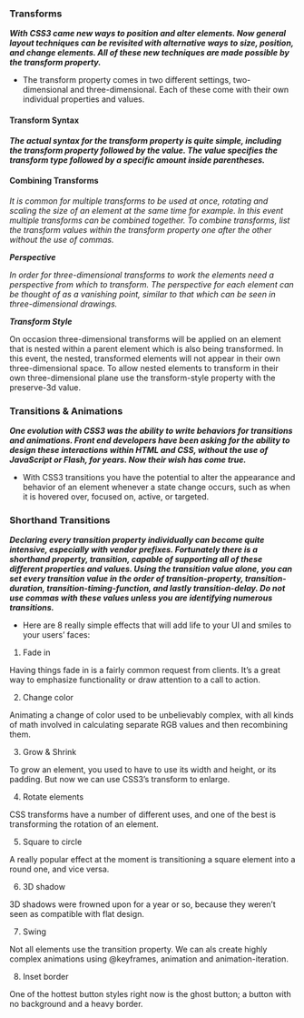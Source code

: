 ### Transforms

***With CSS3 came new ways to position and alter elements. Now general layout techniques can be revisited with alternative ways to size, position, and change elements. All of these new techniques are made possible by the transform property.***


* The transform property comes in two different settings, two-dimensional and three-dimensional. Each of these come with their own individual properties and values.


#### Transform Syntax


***The actual syntax for the transform property is quite simple, including the transform property followed by the value. The value specifies the transform type followed by a specific amount inside parentheses.***



#### Combining Transforms

*It is common for multiple transforms to be used at once, rotating and scaling the size of an element at the same time for example. In this event multiple transforms can be combined together. To combine transforms, list the transform values within the transform property one after the other without the use of commas.*


***Perspective***

*In order for three-dimensional transforms to work the elements need a perspective from which to transform. The perspective for each element can be thought of as a vanishing point, similar to that which can be seen in three-dimensional drawings.*




***Transform Style***

On occasion three-dimensional transforms will be applied on an element that is nested within a parent element which is also being transformed. In this event, the nested, transformed elements will not appear in their own three-dimensional space. To allow nested elements to transform in their own three-dimensional plane use the transform-style property with the preserve-3d value.




### Transitions & Animations

***One evolution with CSS3 was the ability to write behaviors for transitions and animations. Front end developers have been asking for the ability to design these interactions within HTML and CSS, without the use of JavaScript or Flash, for years. Now their wish has come true.***


* With CSS3 transitions you have the potential to alter the appearance and behavior of an element whenever a state change occurs, such as when it is hovered over, focused on, active, or targeted.



### Shorthand Transitions

***Declaring every transition property individually can become quite intensive, especially with vendor prefixes. Fortunately there is a shorthand property, transition, capable of supporting all of these different properties and values. Using the transition value alone, you can set every transition value in the order of transition-property, transition-duration, transition-timing-function, and lastly transition-delay. Do not use commas with these values unless you are identifying numerous transitions.***


* Here are 8 really simple effects that will add life to your UI and smiles to your users’ faces:

1. Fade in

Having things fade in is a fairly common request from clients. It’s a great way to emphasize functionality or draw attention to a call to action.


2. Change color

Animating a change of color used to be unbelievably complex, with all kinds of math involved in calculating separate RGB values and then recombining them.

3. Grow & Shrink

To grow an element, you used to have to use its width and height, or its padding. But now we can use CSS3’s transform to enlarge.

4. Rotate elements

CSS transforms have a number of different uses, and one of the best is transforming the rotation of an element.


5. Square to circle

A really popular effect at the moment is transitioning a square element into a round one, and vice versa. 

6. 3D shadow

3D shadows were frowned upon for a year or so, because they weren’t seen as compatible with flat design.


7. Swing

Not all elements use the transition property. We can als create highly complex animations using @keyframes, animation and animation-iteration.


8. Inset border

One of the hottest button styles right now is the ghost button; a button with no background and a heavy border.